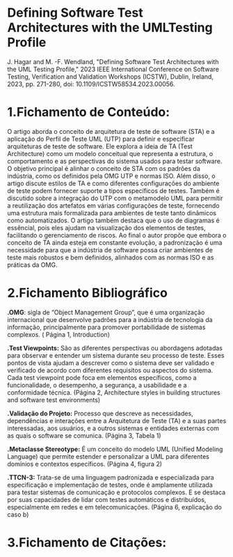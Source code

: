 # Defining Software Test Architectures with the UMLTesting Profile
J. Hagar and M. -F. Wendland, "Defining Software Test Architectures with the UML Testing Profile," 2023 IEEE International Conference on Software Testing, Verification and Validation Workshops (ICSTW), Dublin, Ireland, 2023, pp. 271-280, doi: 10.1109/ICSTW58534.2023.00056.

# 1.Fichamento de Conteúdo:

O artigo aborda o conceito de arquitetura de teste de software (STA) e a aplicação do Perfil de Teste UML (UTP) para definir e especificar arquiteturas de teste de software. Ele explora a ideia de TA (Test Architecture) como um modelo conceitual que representa a estrutura, o comportamento e as perspectivas do sistema usados para testar software. O objetivo principal é alinhar o conceito de STA com os padrões da indústria, como os definidos pela OMG UTP e normas ISO. Além disso, o artigo discute estilos de TA e como diferentes configurações do ambiente de teste podem fornecer suporte a tipos específicos de testes. Também é discutido sobre a integração do UTP com o metamodelo UML para permitir a reutilização dos artefatos em várias configurações de teste, fornecendo uma estrutura mais formalizada para ambientes de teste tanto dinâmicos como automatizados. O artigo também destaca que o uso de diagramas é essêncial, pois eles ajudam na visualização dos elementos de testes, facilitando o gerenciamento de riscos. Ao final o autor propõe que embora o conceito de TA ainda esteja em constante evolução, a padronização é uma necessidade para que a indústria de software possa criar ambientes de teste mais robustos e bem definidos, alinhados com as normas ISO e as práticas da OMG.


# 2.Fichamento Bibliográfico

**.OMG**: sigla de “Object Management Group”, que é uma organização internacional que desenvolve padrões para a indústria de tecnologia da informação, principalmente para promover portabilidade de sistemas complexos. ( Página 1, Introduction)

**.Test Viewpoints:** São as diferentes perspectivas ou abordagens adotadas para observar e entender um sistema durante seu processo de teste. Esses pontos de vista ajudam a descrever como o sistema deve ser validado e verificado de acordo com diferentes requisitos ou aspectos do sistema. Cada test viewpoint pode foca em elementos específicos, como a funcionalidade, o desempenho, a segurança, a usabilidade e a conformidade técnica. (Página 2, Architecture styles in building structures and software test environments)


**.Validação do Projeto:** Processo que descreve as  necessidades, dependências e interações entre a Arquitetura de Teste (TA) e a suas partes interessadas, aos usuários, e a outros sistemas e entidades externas com as quais o software se comunica. (Página 3, Tabela 1)

**.Metaclasse Stereotype:** É um conceito do modelo UML (Unified Modeling Language) que permite estender e personalizar a UML para diferentes domínios e contextos específicos. (Página 4, figura 2)

**.TTCN-3:** Trata-se de uma linguagem padronizada e especializada para especificação e implementação de testes, onde é amplamente utilizada para testar sistemas de comunicação e protocolos complexos. E se destaca por suas capacidades de lidar com testes automáticos e distribuídos, especialmente em redes e em telecomunicações. (Página 6, explicação do caso b)


# 3.Fichamento de Citações:








